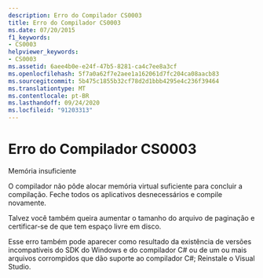 ```yaml
---
description: Erro do Compilador CS0003
title: Erro do Compilador CS0003
ms.date: 07/20/2015
f1_keywords:
- CS0003
helpviewer_keywords:
- CS0003
ms.assetid: 6aee4b0e-e24f-47b5-8281-ca4c7ee8a3cf
ms.openlocfilehash: 5f7a0a62f7e2aee1a162061d7fc204ca08aacb83
ms.sourcegitcommit: 5b475c1855b32cf78d2d1bbb4295e4c236f39464
ms.translationtype: MT
ms.contentlocale: pt-BR
ms.lasthandoff: 09/24/2020
ms.locfileid: "91203313"
---
```

# <a name="compiler-error-cs0003"></a>Erro do Compilador CS0003

Memória insuficiente  
  
 O compilador não pôde alocar memória virtual suficiente para concluir a compilação. Feche todos os aplicativos desnecessários e compile novamente.  
  
 Talvez você também queira aumentar o tamanho do arquivo de paginação e certificar-se de que tem espaço livre em disco.  
  
 Esse erro também pode aparecer como resultado da existência de versões incompatíveis do SDK do Windows e do compilador C# ou de um ou mais arquivos corrompidos que dão suporte ao compilador C#; Reinstale o Visual Studio.

